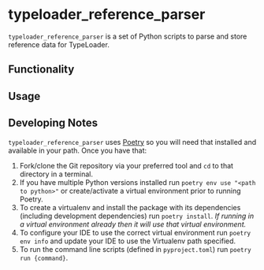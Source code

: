 # typeloader_reference_parser

`typeloader_reference_parser` is a set of Python scripts to parse and store reference data for TypeLoader.

## Functionality

## Usage

## Developing Notes

`typeloader_reference_parser` uses [Poetry](https://python-poetry.org/) so you will
need that installed and available in your path.  Once you have that:

1. Fork/clone the Git repository via your preferred tool and `cd` to that directory in a
terminal.
2. If you have multiple Python versions installed run `poetry env use "<path to python>"`
or create/activate a virtual environment prior to running Poetry.
3. To create a virtualenv and install the package with its dependencies (including
development dependencies) run `poetry install`.  *If running in a virtual environment
already then it will use that virtual environment.*
4. To configure your IDE to use the correct virtual environment run `poetry env info` and
update your IDE to use the Virtualenv path specified.
5. To run the command line scripts (defined in `pyproject.toml`) run `poetry run {command}`.

